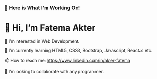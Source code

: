 ### 👋 Here is What I'm Working On!

 # 👋 Hi, I’m Fatema Akter
	
  👀 I’m interested in Web Development.
		
  🌱 I’m currently learning HTML5, CSS3, Bootstrap, Javascript, ReactJs etc.
		
  📫 How to reach me: https://www.linkedin.com/in/akter-fatema
		
  💞️ I’m looking to collaborate with any programmer.
		




